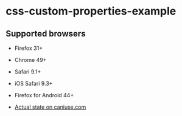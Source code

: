 # css-custom-properties-example

## Supported browsers

- Firefox 31+
- Chrome 49+
- Safari 9.1+
- iOS Safari 9.3+
- Firefox for Android 44+

- [Actual state on caniuse.com](http://caniuse.com/#feat=css-variables)